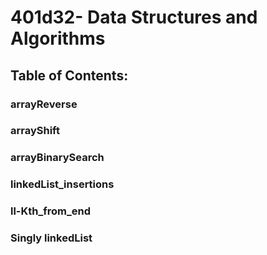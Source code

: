 # 401d32- Data Structures and Algorithms

## Table of Contents:

### arrayReverse

### arrayShift

### arrayBinarySearch

### linkedList_insertions

### ll-Kth_from_end

### Singly linkedList